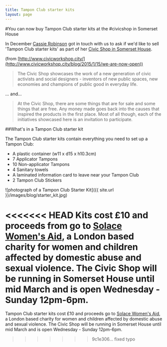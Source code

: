 ```yaml
---
title: Tampon Club starter kits
layout: page
---
```


#You can now buy Tampon Club starter kits at the #civicshop in Somerset House

In December [Cassie Robinson](http://twitter.com/CassieRobinson) got in touch with us to ask if we'd like to sell 'Tampon Club starter kits' as part of her [Civic Shop in Somerset House](http://www.civicworkshop.city/civic-shop/).

(from [http://www.civicworkshop.city/](http://www.civicworkshop.city/blog/2015/1/15/we-are-now-open))

>The Civic Shop showcases the work of a new generation of civic activists and social designers - inventors of new public spaces, new economies and champions of public good in everyday life.

... and...

>At the Civic Shop, there are some things that are for sale and some things that are free. Any money made goes back into the causes that inspired the products in the first place. Most of all though, each of the initiatives showcased here is an invitation to participate.

##What's in a Tampon Club starter kit

The Tampon Club starter kits contain everything you need to set up a Tampon Club:

- A plastic container (w11 x d15 x h10.3cm)
- 7 Applicator Tampons
- 10 Non-applicator Tampons
- 4 Sanitary towels
- A laminated information card to leave near your Tampon Club
- 2 Tampon Club Stickers

![photograph of a Tampon Club Starter Kit]({{ site.url }}/images/blog/starter_kit.jpg)

<<<<<<< HEAD
Kits cost £10 and proceeds from go to [Solace Women's Aid](http://www.solacewomensaid.org/), a London based charity for women and children affected by domestic abuse and sexual violence. The Civic Shop will be running in Somerset House until mid March and is open Wednesday - Sunday 12pm-6pm.
=======
 Tampon Club starter kits cost £10 and proceeds go to [Solace Women's Aid](http://www.solacewomensaid.org/), a London based charity for women and children affected by domestic abuse and sexual violence. The Civic Shop will be running in Somerset House until mid March and is open Wednesday - Sunday 12pm-6pm.
>>>>>>> 9c1e306... fixed typo
